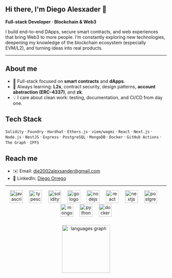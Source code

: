 ## Hi there, I'm Diego Alesxader 👋
**Full-stack Developer · Blockchain & Web3**

I build end-to-end DApps, secure smart contracts, and web experiences that bring Web3 to more people. I’m constantly exploring new technologies, deepening my knowledge of the blockchain ecosystem (especially EVM/L2), and turning ideas into real products.

---

## About me
- 🔭 Full-stack focused on **smart contracts** and **dApps**.
- 🧠 Always learning: **L2s**, contract security, design patterns, **account abstraction (ERC-4337)**, and **zk**.
- 💡 I care about clean work: testing, documentation, and CI/CD from day one.


## Tech Stack
`Solidity` · `Foundry` · `Hardhat` · `Ethers.js` · `viem/wagmi` · `React` · `Next.js` · `Node.js` · `NestJS` · `Express` · `PostgreSQL` · `MongoDB` · `Docker` · `GitHub Actions` · `The Graph` · `IPFS`

## Reach me
- ✉️ Email: die2002alexsander@gmail.com
- 💼 LinkedIn: [Diego Orrego](https://www.linkedin.com/in/dorregotorrejon/)

---
<div align="center">
  <img src="https://cdn.jsdelivr.net/gh/devicons/devicon/icons/javascript/javascript-original.svg" height="40" alt="javascript logo"  />
  <img width="12" />
  <img src="https://cdn.jsdelivr.net/gh/devicons/devicon/icons/typescript/typescript-original.svg" height="40" alt="typescript logo"  />
  <img width="12" />
  <img src="https://skillicons.dev/icons?i=solidity" height="40" alt="solidity logo"  />
  <img width="12" />
  <img src="https://cdn.jsdelivr.net/gh/devicons/devicon/icons/go/go-original.svg" height="40" alt="go logo"  />
  <img width="12" />
  <img src="https://cdn.jsdelivr.net/gh/devicons/devicon/icons/nodejs/nodejs-original.svg" height="40" alt="nodejs logo"  />
  <img width="12" />
  <img src="https://cdn.jsdelivr.net/gh/devicons/devicon/icons/react/react-original.svg" height="40" alt="react logo"  />
  <img width="12" />
  <img src="https://cdn.jsdelivr.net/gh/devicons/devicon/icons/nextjs/nextjs-original.svg" height="40" alt="nextjs logo"  />
  <img width="12" />
  <img src="https://cdn.jsdelivr.net/gh/devicons/devicon/icons/postgresql/postgresql-original.svg" height="40" alt="postgresql logo"  />
  <img width="12" />
  <img src="https://cdn.jsdelivr.net/gh/devicons/devicon/icons/mongodb/mongodb-original.svg" height="40" alt="mongodb logo"  />
  <img width="12" />
  <img src="https://cdn.jsdelivr.net/gh/devicons/devicon/icons/python/python-original.svg" height="40" alt="python logo"  />
  <img width="12" />
  <img src="https://cdn.jsdelivr.net/gh/devicons/devicon/icons/docker/docker-original.svg" height="40" alt="docker logo"  />
</div>

###

<div align="center">
  
  <img src="https://github-readme-stats.vercel.app/api/top-langs?username=AlesxanDer1102&locale=en&hide_title=false&layout=compact&card_width=320&langs_count=5&theme=dracula&hide_border=false&order=2" height="150" alt="languages graph"  />
</div>

